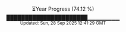 <p align="center">
⏳Year Progress (74.12 %) <br>
██████████████████████▁▁▁▁▁▁▁▁ <br>
<sub>Updated: Sun, 28 Sep 2025 12:41:29 GMT</sub>
</p>

